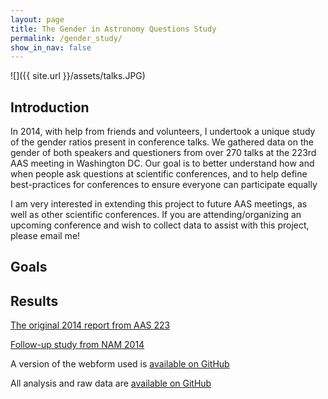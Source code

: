 ```yaml
---
layout: page
title: The Gender in Astronomy Questions Study
permalink: /gender_study/
show_in_nav: false
---
```


![]({{ site.url }}/assets/talks.JPG)

## Introduction

In 2014, with help from friends and volunteers, I undertook a unique study of the gender ratios present in conference talks. We gathered data on the gender of both speakers and questioners from over 270 talks at the 223rd AAS meeting in Washington DC. Our goal is to better understand how and when people ask questions at scientific conferences, and to help define best-practices for conferences to ensure everyone can participate equally

I am very interested in extending this project to future AAS meetings, as well as other scientific conferences. If you are attending/organizing an upcoming conference and wish to collect data to assist with this project, please email me!

## Goals


## Results

[The original 2014 report from AAS 223](http://arxiv.org/abs/1403.3091)

[Follow-up study from NAM 2014](http://astrogeo.oxfordjournals.org/content/55/6/6.8)


A version of the webform used is [available on GitHub](https://github.com/jradavenport/gender-web-form)

All analysis and raw data are [available on GitHub](https://github.com/jradavenport/Gender-in-Astro)

